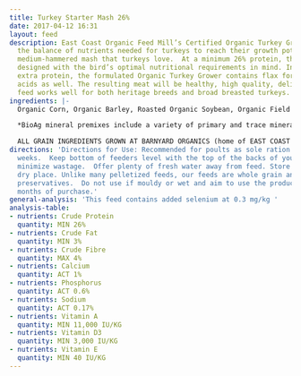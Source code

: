 ```yaml
---
title: Turkey Starter Mash 26%
date: 2017-04-12 16:31
layout: feed
description: East Coast Organic Feed Mill’s Certified Organic Turkey Grower meets
  the balance of nutrients needed for turkeys to reach their growth potential in a
  medium-hammered mash that turkeys love.  At a minimum 26% protein, this feed is
  designed with the bird’s optimal nutritional requirements in mind. In addition to
  extra protein, the formulated Organic Turkey Grower contains flax for Omega-3 fatty
  acids as well. The resulting meat will be healthy, high quality, delicious!  This
  feed works well for both heritage breeds and broad breasted turkeys.
ingredients: |-
  Organic Corn, Organic Barley, Roasted Organic Soybean, Organic Field Peas, Organic Flax Meal, Organic Wheat & & Bio Ag Poultry Starter Mineral Premix*.

  *BioAg mineral premixes include a variety of primary and trace minerals and vitamins, from sources such as: limestone; kelp meal; natural trace mineral salt; DL methionine and lysine in the layer mash (amino acids); selenium yeast; probiotics; enzymes; vitamins A, D, and E, plus vitamin B complex in addition to those vitamins in the premix.

  ALL GRAIN INGREDIENTS GROWN AT BARNYARD ORGANICS (home of EAST COAST ORGANIC FEED MILL) except corn (source:  Le Moulins des Cèdres, QC) and flax (source:  Homestead Organics and/or Bio Ag’s Canadian-sourced flax)
directions: 'Directions for Use: Recommended for poults as sole ration from 0 to 4
  weeks.  Keep bottom of feeders level with the top of the backs of your birds to
  minimize wastage.  Offer plenty of fresh water away from feed. Store in a cool,
  dry place. Unlike many pelletized feeds, our feeds are whole grain and contain no
  preservatives.  Do not use if mouldy or wet and aim to use the product within three
  months of purchase.'
general-analysis: 'This feed contains added selenium at 0.3 mg/kg '
analysis-table:
- nutrients: Crude Protein
  quantity: MIN 26%
- nutrients: Crude Fat
  quantity: MIN 3%
- nutrients: Crude Fibre
  quantity: MAX 4%
- nutrients: Calcium
  quantity: ACT 1%
- nutrients: Phosphorus
  quantity: ACT 0.6%
- nutrients: Sodium
  quantity: ACT 0.17%
- nutrients: Vitamin A
  quantity: MIN 11,000 IU/KG
- nutrients: Vitamin D3
  quantity: MIN 3,000 IU/KG
- nutrients: Vitamin E
  quantity: MIN 40 IU/KG
---
```

